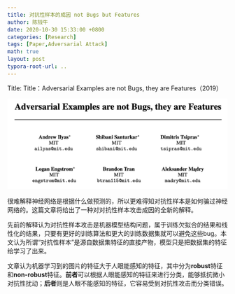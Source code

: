 ```yaml
---
title: 对抗性样本的成因 not Bugs but Features
author: 陈钱牛
date: 2020-10-30 15:33:00 +0800
categories: [Research]
tags: [Paper,Adversarial Attack]
math: true
layout: post
typora-root-url: ..
---
```


Title: Title：Adversarial Examples are not Bugs, they are Features（2019）


![image-20201030233200893](/assets/img/posts/2020-10-31-Paper_not_bugs_but_features/image-20201030233200893.png)

很难解释神经网络是根据什么做预测的，所以更难得知对抗性样本是如何骗过神经网络的。这篇文章将给出了一种对对抗性样本攻击成因的全新的解释。

先前的解释认为对抗性样本攻击是机器模型结构问题，属于训练欠拟合的结果和线性化的结果，只要有更好的训练算法和更大的训练数据集就可以避免这些bug。本文认为所谓“对抗性样本”是源自数据集特征的直接产物，模型只是把数据集的特征给学习了出来。

文章认为机器学习到的图片的特征大于人眼能感知的特征，其中分为**robust**特征和**non-robust**特征。**前者**可以根据人眼能感知的特征来进行分类，能够抵抗微小对抗性扰动；**后者**则是人眼不能感知的特征，它容易受到对抗性攻击而分类错误。







